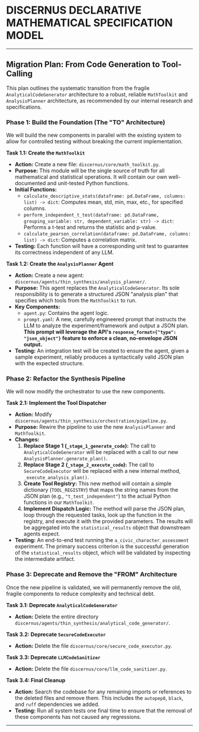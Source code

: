 # DISCERNUS DECLARATIVE MATHEMATICAL SPECIFICATION MODEL
---

## Migration Plan: From Code Generation to Tool-Calling

This plan outlines the systematic transition from the fragile `AnalyticalCodeGenerator` architecture to a robust, reliable `MathToolkit` and `AnalysisPlanner` architecture, as recommended by our internal research and specifications.

### **Phase 1: Build the Foundation (The "TO" Architecture)**

We will build the new components in parallel with the existing system to allow for controlled testing without breaking the current implementation.

**Task 1.1: Create the `MathToolkit`**
*   **Action:** Create a new file: `discernus/core/math_toolkit.py`.
*   **Purpose:** This module will be the single source of truth for all mathematical and statistical operations. It will contain our own well-documented and unit-tested Python functions.
*   **Initial Functions:**
    *   `calculate_descriptive_stats(dataframe: pd.DataFrame, columns: list) -> dict`: Computes mean, std, min, max, etc., for specified columns.
    *   `perform_independent_t_test(dataframe: pd.DataFrame, grouping_variable: str, dependent_variable: str) -> dict`: Performs a t-test and returns the statistic and p-value.
    *   `calculate_pearson_correlation(dataframe: pd.DataFrame, columns: list) -> dict`: Computes a correlation matrix.
*   **Testing:** Each function will have a corresponding unit test to guarantee its correctness independent of any LLM.

**Task 1.2: Create the `AnalysisPlanner` Agent**
*   **Action:** Create a new agent: `discernus/agents/thin_synthesis/analysis_planner/`.
*   **Purpose:** This agent replaces the `AnalyticalCodeGenerator`. Its sole responsibility is to generate a structured JSON "analysis plan" that specifies which tools from the `MathToolkit` to run.
*   **Key Components:**
    *   `agent.py`: Contains the agent logic.
    *   `prompt.yaml`: A new, carefully engineered prompt that instructs the LLM to analyze the experiment/framework and output a JSON plan. **This prompt will leverage the API's `response_format={"type": "json_object"}` feature to enforce a clean, no-envelope JSON output.**
*   **Testing:** An integration test will be created to ensure the agent, given a sample experiment, reliably produces a syntactically valid JSON plan with the expected structure.

### **Phase 2: Refactor the Synthesis Pipeline**

We will now modify the orchestrator to use the new components.

**Task 2.1: Implement the Tool Dispatcher**
*   **Action:** Modify `discernus/agents/thin_synthesis/orchestration/pipeline.py`.
*   **Purpose:** Rewire the pipeline to use the new `AnalysisPlanner` and `MathToolkit`.
*   **Changes:**
    1.  **Replace Stage 1 (`_stage_1_generate_code`):** The call to `AnalyticalCodeGenerator` will be replaced with a call to our new `AnalysisPlanner.generate_plan()`.
    2.  **Replace Stage 2 (`_stage_2_execute_code`):** The call to `SecureCodeExecutor` will be replaced with a new internal method, `_execute_analysis_plan()`.
    3.  **Create Tool Registry:** This new method will contain a simple dictionary (`TOOL_REGISTRY`) that maps the string names from the JSON plan (e.g., `"t_test_independent"`) to the actual Python functions in our `MathToolkit`.
    4.  **Implement Dispatch Logic:** The method will parse the JSON plan, loop through the requested tasks, look up the function in the registry, and execute it with the provided parameters. The results will be aggregated into the `statistical_results` object that downstream agents expect.
*   **Testing:** An end-to-end test running the `a_civic_character_assessment` experiment. The primary success criterion is the successful generation of the `statistical_results` object, which will be validated by inspecting the intermediate artifact.

### **Phase 3: Deprecate and Remove the "FROM" Architecture**

Once the new pipeline is validated, we will permanently remove the old, fragile components to reduce complexity and technical debt.

**Task 3.1: Deprecate `AnalyticalCodeGenerator`**
*   **Action:** Delete the entire directory `discernus/agents/thin_synthesis/analytical_code_generator/`.

**Task 3.2: Deprecate `SecureCodeExecutor`**
*   **Action:** Delete the file `discernus/core/secure_code_executor.py`.

**Task 3.3: Deprecate `LLMCodeSanitizer`**
*   **Action:** Delete the file `discernus/core/llm_code_sanitizer.py`.

**Task 3.4: Final Cleanup**
*   **Action:** Search the codebase for any remaining imports or references to the deleted files and remove them. This includes the `autopep8`, `black`, and `ruff` dependencies we added.
*   **Testing:** Run all system tests one final time to ensure that the removal of these components has not caused any regressions.

---
